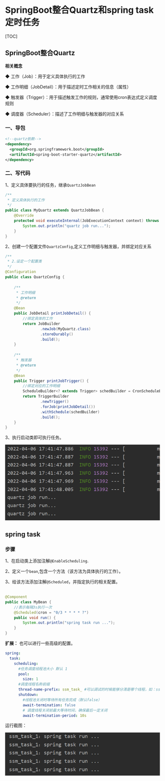 # SpringBoot整合Quartz和spring task定时任务

[TOC]

## SpringBoot整合Quartz

**相关概念**

◆ 工作（Job）：用于定义具体执行的工作

◆ 工作明细（JobDetail）：用于描述定时工作相关的信息（属性）

◆ 触发器（Trigger）：用于描述触发工作的规则，通常使用cron表达式定义调度规则

◆ 调度器（Scheduler）：描述了工作明细与触发器的对应关系

### 一、导包

```xml
<!--quartz依赖-->
<dependency>
  <groupId>org.springframework.boot</groupId>
  <artifactId>spring-boot-starter-quartz</artifactId>
</dependency>
```

### 二、写代码

1、定义具体要执行的任务，继承`QuartzJobBean`

```java
/**
 * 定义具体执行的工作
 */
public class MyQuartz extends QuartzJobBean {
    @Override
    protected void executeInternal(JobExecutionContext context) throws JobExecutionException {
        System.out.println("quartz job run...");
    }
}
```

2、创建一个配置文件`QuartzConfig`,定义工作明细与触发器，并绑定对应关系

```java
/**
 * 2.设定一个配置类
 */
@Configuration
public class QuartzConfig {

    /**
     * 工作明细
     * @return
     */
    @Bean
    public JobDetail printJobDetail() {
        //绑定具体的工作
        return JobBuilder
                .newJob(MyQuartz.class)
                .storeDurably()
                .build();
    }

    /**
     * 触发器
     * @return
     */
    @Bean
    public Trigger printJobTrigger() {
        //绑定对应的工作明细
        ScheduleBuilder<? extends Trigger> schedBuilder = CronScheduleBuilder.cronSchedule("0/5 * * * * ?");
        return TriggerBuilder
                .newTrigger()
                .forJob(printJobDetail())
                .withSchedule(schedBuilder)
                .build();
    }
}
```

3、执行启动类即可执行任务。

![](./readme.assets/readme-1649239676539.png)

## spring task

### 步骤

1、在启动类上添加注解`@EnableScheduling`.

2、定义一个`bean`,包含一个方法（该方法为具体执行的工作）。

3、给该方法添加注解`@Scheduled`，并指定执行的相关配置。

```java

@Component
public class MyBean {
    //表示每隔3s执行一次
    @Scheduled(cron = "0/3 * * * * ?")
    public void run() {
        System.out.println("spring task run ...");
    }
}
```

**扩展：**
也可以进行一些高级的配置。

```yml
spring:
  task:
    scheduling:
      #任务调度线程池大小 默认 1
      pool:
        size: 1
      #调度线程名称前缀
      thread-name-prefix: ssm_task_ #可以调试的时候能够分清是哪个线程，如：ssm_task_1：spring task run ...
      shutdown:
        #线程池关闭时等待所有任务完成（默认false）
        await-termination: false
        # 调度线程关闭前最大等待时间，确保最后一定关闭
        await-termination-period: 10s
```

运行截图：

![img.png](img.png)